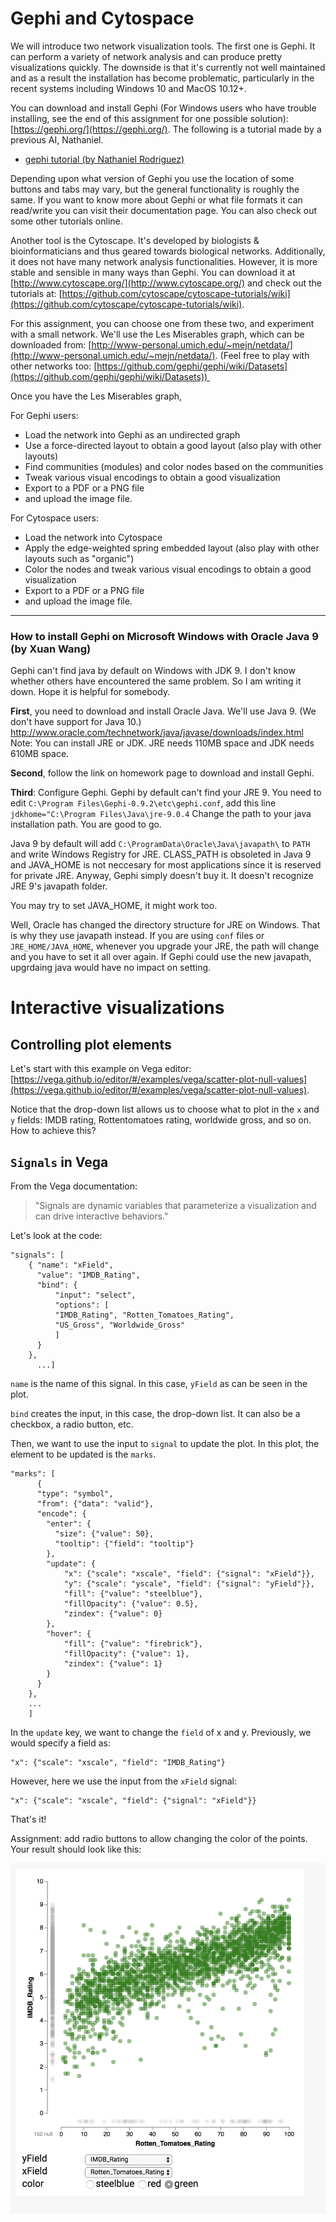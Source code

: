 # Gephi and Cytospace

We will introduce two network visualization tools. The first one is Gephi. It can perform a variety of network analysis and can produce pretty visualizations quickly. The downside is that it's currently not well maintained and as a result the installation has become problematic, particularly in the recent systems including Windows 10 and MacOS 10.12+. 

You can download and install Gephi (For Windows users who have trouble installing, see the end of this assignment for one possible solution): [https://gephi.org/](https://gephi.org/). The following is a tutorial made by a previous AI, Nathaniel.

- [gephi tutorial (by Nathaniel Rodriguez)](https://youtu.be/PAoRKtUfUkA)

Depending upon what version of Gephi you use the location of some buttons and tabs may vary, but the general functionality is roughly the same. If you want to know more about Gephi or what file formats it can read/write you can visit their documentation page. You can also check out some other tutorials online.

Another tool is the Cytoscape. It's developed by biologists & bioinformaticians and thus geared towards biological networks. Additionally, it does not have many network analysis functionalities. However, it is more stable and sensible in many ways than Gephi. You can download it at [http://www.cytoscape.org/](http://www.cytoscape.org/) and check out the tutorials at: [https://github.com/cytoscape/cytoscape-tutorials/wiki](https://github.com/cytoscape/cytoscape-tutorials/wiki).

For this assignment, you can choose one from these two, and experiment with a small network. We'll use the Les Miserables graph, which can be downloaded from: [http://www-personal.umich.edu/~mejn/netdata/](http://www-personal.umich.edu/~mejn/netdata/). (Feel free to play with other networks too: [https://github.com/gephi/gephi/wiki/Datasets](https://github.com/gephi/gephi/wiki/Datasets)) 

Once you have the Les Miserables graph,

For Gephi users:
* Load the network into Gephi as an undirected graph
* Use a force-directed layout to obtain a good layout (also play with other layouts)
* Find communities (modules) and color nodes based on the communities
* Tweak various visual encodings to obtain a good visualization
* Export to a PDF or a PNG file
* and upload the image file. 

For Cytospace users:
* Load the network into Cytospace
* Apply the edge-weighted spring embedded layout (also play with other layouts such as "organic")
* Color the nodes and tweak various visual encodings to obtain a good visualization
* Export to a PDF or a PNG file
* and upload the image file. 



----

### How to install Gephi on Microsoft Windows with Oracle Java 9 (by Xuan Wang)

Gephi can't find java by default on Windows with JDK 9. 
I don't know whether others have encountered the same problem. So I am writing it down. Hope it is helpful for somebody.

**First**, you need to download and install Oracle Java. We'll use Java 9. (We don't have support for Java 10.)
http://www.oracle.com/technetwork/java/javase/downloads/index.html
Note: You can install JRE or JDK. JRE needs 110MB space and JDK needs 610MB space.

**Second**, follow the link on homework page to download and install Gephi.

**Third**: Configure Gephi. Gephi by default can't find your JRE 9. 
You need to edit `C:\Program Files\Gephi-0.9.2\etc\gephi.conf`, add this line
`jdkhome="C:\Program Files\Java\jre-9.0.4`
Change the path to your java installation path. You are good to go.

Java 9 by default will add `C:\ProgramData\Oracle\Java\javapath\` to `PATH` and write Windows Registry for JRE. CLASS_PATH is obsoleted in Java 9 and JAVA_HOME is not neccesary for most applications since it is reserved for private JRE. Anyway, Gephi simply doesn't buy it. It doesn't recognize JRE 9's javapath folder. 

You may try to set JAVA_HOME, it might work too.

Well, Oracle has changed the directory structure for JRE on Windows. That is why they use javapath instead. If you are using `conf` files or `JRE_HOME/JAVA_HOME`, whenever you upgrade your JRE, the path will change and you have to set it all over again. If Gephi could use the new javapath, upgrdaing java would have no impact on setting.


# Interactive visualizations

## Controlling plot elements

Let's start with this example on Vega editor: [https://vega.github.io/editor/#/examples/vega/scatter-plot-null-values](https://vega.github.io/editor/#/examples/vega/scatter-plot-null-values).

Notice that the drop-down list allows us to choose what to plot in the `x` and `y` fields: IMDB rating, Rottentomatoes rating, worldwide gross, and so on. How to achieve this?

## `Signals` in Vega

From the Vega documentation:

> "Signals are dynamic variables that parameterize a visualization and can drive interactive behaviors." 

Let's look at the code:

``` 
"signals": [
    { "name": "xField", 
      "value": "IMDB_Rating",
      "bind": {
          "input": "select", 
          "options": [
          "IMDB_Rating", "Rotten_Tomatoes_Rating", 
          "US_Gross", "Worldwide_Gross"
          ]
      }
    },
      ...]
```

`name` is the name of this signal. In this case, `yField` as can be seen in the plot.

`bind` creates the input, in this case, the drop-down list. It can also be a checkbox, a radio button, etc.

Then, we want to use the input to `signal` to update the plot. In this plot, the element to be updated is the `marks`.

```
"marks": [
      {
      "type": "symbol",
      "from": {"data": "valid"},
      "encode": {
        "enter": {
          "size": {"value": 50},
          "tooltip": {"field": "tooltip"}
        },
        "update": {
            "x": {"scale": "xscale", "field": {"signal": "xField"}},
            "y": {"scale": "yscale", "field": {"signal": "yField"}},
            "fill": {"value": "steelblue"},
            "fillOpacity": {"value": 0.5},
            "zindex": {"value": 0}
        },
        "hover": {
            "fill": {"value": "firebrick"},
            "fillOpacity": {"value": 1},
            "zindex": {"value": 1}
        }
      }
    },
    ...
    ]
```
   
In the `update` key, we want to change the `field` of x and y. Previously, we would specify a field as:
    
```
"x": {"scale": "xscale", "field": "IMDB_Rating"}
```
However, here we use the input from the `xField` signal:

```
"x": {"scale": "xscale", "field": {"signal": "xField"}}
```

That's it!


Assignment: add radio buttons to allow changing the color of the points. Your result should look like this:

![example](https://github.com/yy/dviz-course/raw/master/m14-networks-and-interactive/m14_example.png)
    
    
    
